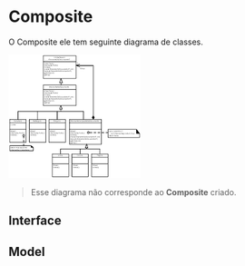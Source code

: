 # Composite

O Composite ele tem seguinte diagrama de classes.

![Diagram de Classes Composite](../../Image/composite.png)

> Esse diagrama não corresponde ao **Composite** criado.

## Interface

## Model